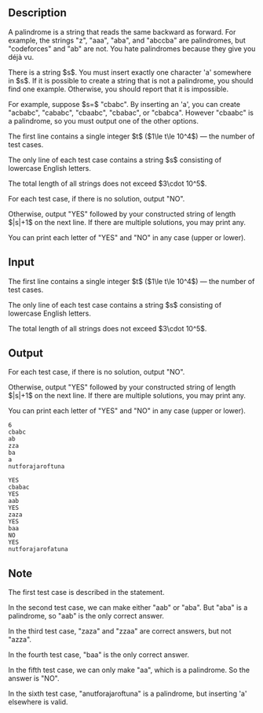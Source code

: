 ## Description

<div><p>A palindrome is a string that reads the same backward as forward. For example, the strings "<span class="tex-font-style-tt">z</span>", "<span class="tex-font-style-tt">aaa</span>", "<span class="tex-font-style-tt">aba</span>", and "<span class="tex-font-style-tt">abccba</span>" are palindromes, but "<span class="tex-font-style-tt">codeforces</span>" and "<span class="tex-font-style-tt">ab</span>" are not. You hate palindromes because they give you déjà vu.</p><p>There is a string $s$. You <span class="tex-font-style-bf">must</span> insert <span class="tex-font-style-bf">exactly one</span> character '<span class="tex-font-style-tt">a</span>' somewhere in $s$. If it is possible to create a string that is <span class="tex-font-style-bf">not</span> a palindrome, you should find one example. Otherwise, you should report that it is impossible.</p><p>For example, suppose $s=$ "<span class="tex-font-style-tt">cbabc</span>". By inserting an '<span class="tex-font-style-tt">a</span>', you can create "<span class="tex-font-style-tt">acbabc</span>", "<span class="tex-font-style-tt">cababc</span>", "<span class="tex-font-style-tt">cbaabc</span>", "<span class="tex-font-style-tt">cbabac</span>", or "<span class="tex-font-style-tt">cbabca</span>". However "<span class="tex-font-style-tt">cbaabc</span>" is a palindrome, so you must output one of the other options.</p></div><div class="input-specification"><p>The first line contains a single integer $t$ ($1\le t\le 10^4$) — the number of test cases.</p><p>The only line of each test case contains a string $s$ consisting of lowercase English letters.</p><p>The total length of all strings does not exceed $3\cdot 10^5$.</p></div><div class="output-specification"><p>For each test case, if there is no solution, output "<span class="tex-font-style-tt">NO</span>".</p><p>Otherwise, output "<span class="tex-font-style-tt">YES</span>" followed by your constructed string of length $|s|+1$ on the next line. If there are multiple solutions, you may print any.</p><p>You can print each letter of "<span class="tex-font-style-tt">YES</span>" and "<span class="tex-font-style-tt">NO</span>" in any case (upper or lower).</p></div>

## Input

<p>The first line contains a single integer $t$ ($1\le t\le 10^4$) — the number of test cases.</p><p>The only line of each test case contains a string $s$ consisting of lowercase English letters.</p><p>The total length of all strings does not exceed $3\cdot 10^5$.</p>

## Output

<p>For each test case, if there is no solution, output "<span class="tex-font-style-tt">NO</span>".</p><p>Otherwise, output "<span class="tex-font-style-tt">YES</span>" followed by your constructed string of length $|s|+1$ on the next line. If there are multiple solutions, you may print any.</p><p>You can print each letter of "<span class="tex-font-style-tt">YES</span>" and "<span class="tex-font-style-tt">NO</span>" in any case (upper or lower).</p>





```input1
6
cbabc
ab
zza
ba
a
nutforajaroftuna
```




```output1
YES
cbabac
YES
aab
YES
zaza
YES
baa
NO
YES
nutforajarofatuna
```



## Note

<p>The first test case is described in the statement.</p><p>In the second test case, we can make either "<span class="tex-font-style-tt">aab</span>" or "<span class="tex-font-style-tt">aba</span>". But "<span class="tex-font-style-tt">aba</span>" is a palindrome, so "<span class="tex-font-style-tt">aab</span>" is the only correct answer.</p><p>In the third test case, "<span class="tex-font-style-tt">zaza</span>" and "<span class="tex-font-style-tt">zzaa</span>" are correct answers, but not "<span class="tex-font-style-tt">azza</span>".</p><p>In the fourth test case, "<span class="tex-font-style-tt">baa</span>" is the only correct answer.</p><p>In the fifth test case, we can only make "<span class="tex-font-style-tt">aa</span>", which is a palindrome. So the answer is "<span class="tex-font-style-tt">NO</span>".</p><p>In the sixth test case, "<span class="tex-font-style-tt">anutforajaroftuna</span>" is a palindrome, but inserting '<span class="tex-font-style-tt">a</span>' elsewhere is valid.</p>
